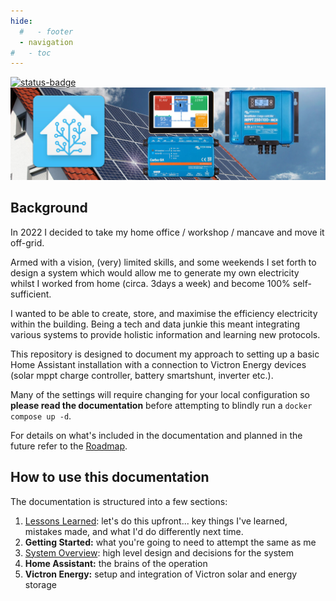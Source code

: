 ```yaml
---
hide:
  #   - footer
  - navigation
#   - toc
---
```


[![status-badge](https://ci.jamesveitch.xyz/api/badges/james/project-ra/status.svg)](https://ci.jamesveitch.xyz/james/project-ra)
![splash](assets/splash.jpg)

## Background

In 2022 I decided to take my home office / workshop / mancave and move it off-grid.

Armed with a vision, (very) limited skills, and some weekends I set forth to design a system which would allow me to generate my own electricity whilst I worked from home (circa. 3days a week) and become 100% self-sufficient.

I wanted to be able to create, store, and maximise the efficiency electricity within the building. Being a tech and data junkie this meant integrating various systems to provide holistic information and learning new protocols.

This repository is designed to document my approach to setting up a basic Home Assistant installation with a connection to Victron Energy devices (solar mppt charge controller, battery smartshunt, inverter etc.).

Many of the settings will require changing for your local configuration so **please read the documentation** before attempting to blindly run a `docker compose up -d`.

For details on what's included in the documentation and planned in the future refer to the [Roadmap](todo.md).

## How to use this documentation

The documentation is structured into a few sections:

1. [Lessons Learned](lessons-learned.md): let's do this upfront... key things I've learned, mistakes made, and what I'd do differently next time.
2. **Getting Started:** what you're going to need to attempt the same as me
3. [System Overview](system-overview.md): high level design and decisions for the system
4. **Home Assistant:** the brains of the operation
5. **Victron Energy:** setup and integration of Victron solar and energy storage
